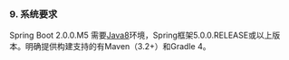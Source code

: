 ### 9. 系统要求

Spring Boot 2.0.0.M5 需要[Java8](http://www.java.com/)环境，Spring框架5.0.0.RELEASE或以上版本。明确提供构建支持的有Maven（3.2+）和Gradle 4。
